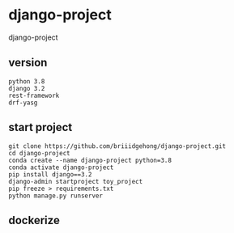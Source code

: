 # django-project
django-project

## version
```
python 3.8
django 3.2
rest-framework
drf-yasg
```

## start project
```
git clone https://github.com/briiidgehong/django-project.git
cd django-project
conda create --name django-project python=3.8
conda activate django-project
pip install django==3.2
django-admin startproject toy_project
pip freeze > requirements.txt
python manage.py runserver
```

## dockerize
```

```
